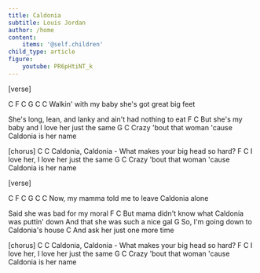```yaml
---
title: Caldonia
subtitle: Louis Jordan
author: /home
content:
    items: '@self.children'
child_type: article
figure:
    youtube: PR6pHtiNT_k
---
```




[verse]

C    F    C    G    C
C
Walkin' with my baby she's got great big feet

She's long, lean, and lanky and ain't had nothing to eat
             F                            C
But she's my baby and I love her just the same
       G                                      C
Crazy 'bout that woman 'cause Caldonia is her name

[chorus]
         C        C
Caldonia, Caldonia - What makes your big head so hard?
  F                             C
I love her, I love her just the same
       G                                      C
Crazy 'bout that woman 'cause Caldonia is her name

[verse]

C    F    C    G    C
C
Now, my mamma told me to leave Caldonia alone

Said she was bad for my moral
      F                                         C
But mama didn't know what Caldonia was puttin' down
And that she was such a nice gal
        G
So, I'm going down to Caldonia's house
                 C
And ask her just one more time

[chorus]
        C         C
Caldonia, Caldonia - What makes your big head so hard?
F                             C
I love her, I love her just the same
G                                      C
Crazy 'bout that woman 'cause Caldonia is her name


